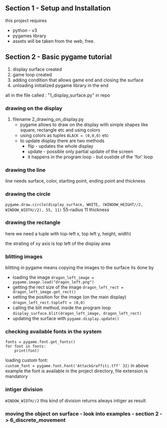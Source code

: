 
## Section 1 - Setup and Installation
this project requires
- python - v3
- pygames library
- assets will be taken from the web, free.

## Section 2 - Basic pygame tutorial
1. display surface created
2. game loop created
3. adding condition that allows game end and closing the surface
4. unloading initialized pygame library in the end
   
all in the file called : "1_display_surface.py" in repo

### drawing on the display

1. filename 2_drawing_on_display.py
    - pygame allows to draw on the display with simple shapes like square, rectangle etc and using colors
    - using colors as tuples `BLACK = (0,0,0)` etc
    - to update display there are two methods
      - flip - updates the whole display
      - update - possible only partial update of the screen
      - it happens in the program loop - but oustide of the 'for' loop

### drawing the line
line needs surface, color, starting point, ending point and thickness
### drawing the circle
`pygame.draw.circle(display_surface, WHITE, (WINDOW_HEIGHT//2, WINDOW_WIDTH//2), 55, 11)` 55-radius 11 thickness
### drawing the rectangle
here we need a tuple with top-left x, top left y, height, width)

the strating of xy axis is top left of the display area

### blitting images
blitting in pygame means copying the images to the surface
its done by 
- loading the image
`dragon_left_image = pygame.image.load("dragon_left.png")`
- getting the rect size of the image
`dragon_left_rect = dragon_left_image.get_rect()`
- setting the position for the image (on the main display)
`dragon_left_rect.topleft = (0,0)`
- calling the blit method, inside the program loop
`display_surface.blit(dragon_left_image, dragon_left_rect)`
- updating the surface with 
`pygame.display.update()`

### checking available fonts in the system
``` 
fonts = pygame.font.get_fonts()
for font in fonts:
    print(font)
```

loading custom font:  
`custom_font = pygame.font.Font('AttackGraffiti.tff' 32)`
in above example the font is available in the project directory, file extension is mandatory

### intiger division
`WINDOW_WIDTH//2` this kind of division returns always intiger as result

### moving the object on surface - look into examples - section 2 -> 6_discrete_movement